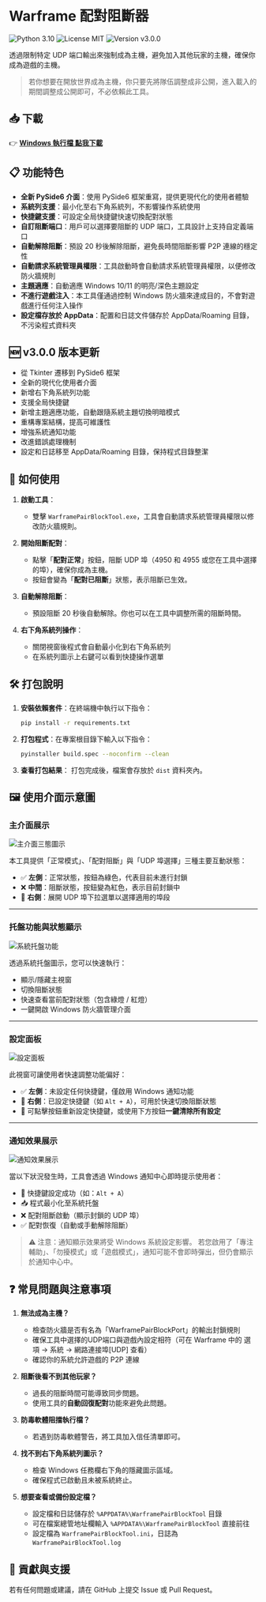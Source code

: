 # **Warframe 配對阻斷器**

![Python 3.10](https://img.shields.io/badge/Python-3.10-blue?logo=python) ![License MIT](https://img.shields.io/badge/License-MIT-green) ![Version v3.0.0](https://img.shields.io/badge/Version-v3.0.0-orange)

透過限制特定 UDP 端口輸出來強制成為主機，避免加入其他玩家的主機，確保你成為遊戲的主機。

> 若你想要在開放世界成為主機，你只要先將隊伍調整成非公開，進入載入的期間調整成公開即可，不必依賴此工具。

## 📥 **下載**

👉 [**Windows 執行檔 點我下載**](https://github.com/MeowXiaoXiang/WarframePairBlockTool/releases/download/v3.0.0/WarframePairBlockTool.exe "下載 v3.0.0 版本")

## 📋 **功能特色**

- **全新 PySide6 介面**：使用 PySide6 框架重寫，提供更現代化的使用者體驗
- **系統列支援**：最小化至右下角系統列，不影響操作系統使用
- **快捷鍵支援**：可設定全局快捷鍵快速切換配對狀態
- **自訂阻斷端口**：用戶可以選擇要阻斷的 UDP 端口，工具設計上支持自定義端口
- **自動解除阻斷**：預設 20 秒後解除阻斷，避免長時間阻斷影響 P2P 連線的穩定性
- **自動請求系統管理員權限**：工具啟動時會自動請求系統管理員權限，以便修改防火牆規則
- **主題適應**：自動適應 Windows 10/11 的明亮/深色主題設定
- **不進行遊戲注入**：本工具僅通過控制 Windows 防火牆來達成目的，不會對遊戲進行任何注入操作
- **設定檔存放於 AppData**：配置和日誌文件儲存於 AppData/Roaming 目錄，不污染程式資料夾

## 🆕 **v3.0.0 版本更新**

- 從 Tkinter 遷移到 PySide6 框架
- 全新的現代化使用者介面
- 新增右下角系統列功能
- 支援全局快捷鍵
- 新增主題適應功能，自動跟隨系統主題切換明暗模式
- 重構專案結構，提高可維護性
- 增強系統通知功能
- 改進錯誤處理機制
- 設定和日誌移至 AppData/Roaming 目錄，保持程式目錄整潔

## 🚀 **如何使用**

1. **啟動工具**：

   - 雙擊 `WarframePairBlockTool.exe`，工具會自動請求系統管理員權限以修改防火牆規則。
2. **開始阻斷配對**：

   - 點擊「**配對正常**」按鈕，阻斷 UDP 埠（4950 和 4955 或您在工具中選擇的埠），確保你成為主機。
   - 按鈕會變為「**配對已阻斷**」狀態，表示阻斷已生效。
3. **自動解除阻斷**：

   - 預設阻斷 20 秒後自動解除。你也可以在工具中調整所需的阻斷時間。
4. **右下角系統列操作**：

   - 關閉視窗後程式會自動最小化到右下角系統列
   - 在系統列圖示上右鍵可以看到快捷操作選單

## 🛠️ **打包說明**

1. **安裝依賴套件**：在終端機中執行以下指令：

   ```bash
   pip install -r requirements.txt
   ```

2. **打包程式**：在專案根目錄下輸入以下指令：

   ```bash
   pyinstaller build.spec --noconfirm --clean
   ```

3. **查看打包結果**：
   打包完成後，檔案會存放於 `dist` 資料夾內。

## 🖼️ **使用介面示意圖**

### 主介面展示

![主介面三態圖示](./markdown_imgs/main_interface.png)

本工具提供「正常模式」、「配對阻斷」與「UDP 埠選擇」三種主要互動狀態：

- ✅ **左側**：正常狀態，按鈕為綠色，代表目前未進行封鎖
- ❌ **中間**：阻斷狀態，按鈕變為紅色，表示目前封鎖中
- 🔽 **右側**：展開 UDP 埠下拉選單以選擇適用的埠段

---

### 托盤功能與狀態顯示

![系統托盤功能](./markdown_imgs/tray_system.png)

透過系統托盤圖示，您可以快速執行：

- 顯示/隱藏主視窗
- 切換阻斷狀態
- 快速查看當前配對狀態（包含綠燈 / 紅燈）
- 一鍵開啟 Windows 防火牆管理介面

---

### 設定面板

![設定面板](./markdown_imgs/settings_panel.png)

此視窗可讓使用者快速調整功能偏好：

- ✅ **左側**：未設定任何快捷鍵，僅啟用 Windows 通知功能
- 🎯 **右側**：已設定快捷鍵（如 `Alt + A`），可用於快速切換阻斷狀態
- 🔁 可點擊按鈕重新設定快捷鍵，或使用下方按鈕**一鍵清除所有設定**

---

### 通知效果展示

![通知效果展示](./markdown_imgs/notifications.png)

當以下狀況發生時，工具會透過 Windows 通知中心即時提示使用者：

- 🎯 快捷鍵設定成功（如：`Alt + A`）
- 📥 程式最小化至系統托盤
- ❌ 配對阻斷啟動（顯示封鎖的 UDP 埠）
- ✅ 配對恢復（自動或手動解除阻斷）

> ⚠️ 注意：通知顯示效果將受 Windows 系統設定影響。
> 若您啟用了「專注輔助」、「勿擾模式」或「遊戲模式」，通知可能不會即時彈出，但仍會顯示於通知中心中。

## ❓ **常見問題與注意事項**

1. **無法成為主機？**

   - 檢查防火牆是否有名為「WarframePairBlockPort」的輸出封鎖規則
   - 確保工具中選擇的UDP端口與遊戲內設定相符（可在 Warframe 中的 選項 → 系統 → 網路連接埠[UDP] 查看）
   - 確認你的系統允許遊戲的 P2P 連線
2. **阻斷後看不到其他玩家？**

   - 過長的阻斷時間可能導致同步問題。
   - 使用工具的**自動回復配對**功能來避免此問題。
3. **防毒軟體阻擋執行檔？**

   - 若遇到防毒軟體警告，將工具加入信任清單即可。
4. **找不到右下角系統列圖示？**

   - 檢查 Windows 任務欄右下角的隱藏圖示區域。
   - 確保程式已啟動且未被系統終止。
5. **想要查看或備份設定檔？**

   - 設定檔和日誌儲存於 `%APPDATA%\WarframePairBlockTool` 目錄
   - 可在檔案總管地址欄輸入 `%APPDATA%\WarframePairBlockTool` 直接前往
   - 設定檔為 `WarframePairBlockTool.ini`，日誌為 `WarframePairBlockTool.log`

## 🤝 **貢獻與支援**

若有任何問題或建議，請在 GitHub 上提交 Issue 或 Pull Request。
